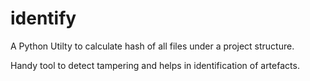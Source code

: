 # identify
A Python Utilty to calculate hash of all files under a project structure. 

Handy tool to detect tampering and helps in identification of artefacts.
